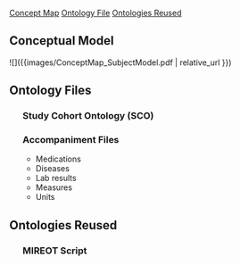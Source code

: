 [Concept Map](#conceptmap) [Ontology File](#ontologyfile) [Ontologies Reused](#ontologyreused) 

 <article class="mb-5" id="conceptmap">
<content>
<h2>Conceptual Model</h2>
 ![]({{images/ConceptMap_SubjectModel.pdf | relative_url }})

 </content>

<article class="mb-5" id="ontologyfile">
<content>
<h2>Ontology Files</h2>
<ul>
<h3> Study Cohort Ontology (SCO) </h3>
<h3> Accompaniment Files </h3>
  <ul>
<li> Medications</li>
<li> Diseases</li>
<li> Lab results</li>
<li> Measures</li>
<li> Units</li>
     </ul>
  
 </ul>
 </content>
 
 
 <article class="mb-5" id="ontologyreused">
<content>
<h2> Ontologies Reused</h2>
<ul>
   <h3> MIREOT Script </h3>
 </ul>
 </content>
 
